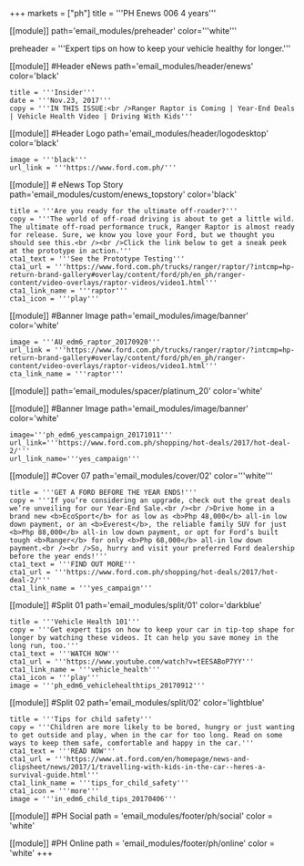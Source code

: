 +++
markets = ["ph"]
title = '''PH Enews 006 4 years'''

[[module]]
path='email_modules/preheader'
color='''white'''

preheader = '''Expert tips on how to keep your vehicle healthy for longer.'''

[[module]] #Header eNews
path='email_modules/header/enews'
color='black'

	title = '''Insider'''
	date = '''Nov.23, 2017'''
	copy = '''IN THIS ISSUE:<br />Ranger Raptor is Coming | Year-End Deals | Vehicle Health Video | Driving With Kids'''

[[module]] #Header Logo
path='email_modules/header/logodesktop'
color='black'

	image = '''black'''
	url_link = '''https://www.ford.com.ph/'''
 
[[module]] # eNews Top Story
path='email_modules/custom/enews_topstory'
color='black'

	title = '''Are you ready for the ultimate off-roader?'''
	copy = '''The world of off-road driving is about to get a little wild. The ultimate off-road performance truck, Ranger Raptor is almost ready for release. Sure, we know you love your Ford, but we thought you should see this.<br /><br />Click the link below to get a sneak peek at the prototype in action.'''
	cta1_text = '''See the Prototype Testing'''
	cta1_url = '''https://www.ford.com.ph/trucks/ranger/raptor/?intcmp=hp-return-brand-gallery#overlay/content/ford/ph/en_ph/ranger-content/video-overlays/raptor-videos/video1.html'''
	cta1_link_name = '''raptor'''
	cta1_icon = '''play'''

[[module]] #Banner Image
path='email_modules/image/banner'
color='white'

	image = '''AU_edm6_raptor_20170920'''
	url_link = '''https://www.ford.com.ph/trucks/ranger/raptor/?intcmp=hp-return-brand-gallery#overlay/content/ford/ph/en_ph/ranger-content/video-overlays/raptor-videos/video1.html'''
	cta_link_name = '''raptor'''

[[module]]
path='email_modules/spacer/platinum_20'
color='white'

[[module]] #Banner Image
path='email_modules/image/banner'
color='white'

	image='''ph_edm6_yescampaign_20171011'''
	url_link='''https://www.ford.com.ph/shopping/hot-deals/2017/hot-deal-2/'''
	url_link_name='''yes_campaign'''

[[module]] #Cover 07
path='email_modules/cover/02'
color='''white''' 

	title = '''GET A FORD BEFORE THE YEAR ENDS!'''
	copy = '''If you’re considering an upgrade, check out the great deals we’re unveiling for our Year-End Sale.<br /><br />Drive home in a brand new <b>EcoSport</b> for as low as <b>Php 48,000</b> all-in low down payment, or an <b>Everest</b>, the reliable family SUV for just <b>Php 88,000</b> all-in low down payment, or opt for Ford’s built tough <b>Ranger</b> for only <b>Php 68,000</b> all-in low down payment.<br /><br />So, hurry and visit your preferred Ford dealership before the year ends!'''
	cta1_text = '''FIND OUT MORE'''
	cta1_url = '''https://www.ford.com.ph/shopping/hot-deals/2017/hot-deal-2/'''
	cta1_link_name = '''yes_campaign'''

[[module]] #Split 01
path='email_modules/split/01'
color='darkblue'

	title = '''Vehicle Health 101'''
	copy = '''Get expert tips on how to keep your car in tip-top shape for longer by watching these videos. It can help you save money in the long run, too.'''
	cta1_text = '''WATCH NOW'''
	cta1_url = '''https://www.youtube.com/watch?v=tEESABoP7YY'''
	cta1_link_name = '''vehicle_health'''
	cta1_icon = '''play'''
	image = '''ph_edm6_vehiclehealthtips_20170912'''

[[module]] #Split 02
path='email_modules/split/02'
color='lightblue'

	title = '''Tips for child safety'''
	copy = '''Children are more likely to be bored, hungry or just wanting to get outside and play, when in the car for too long. Read on some ways to keep them safe, comfortable and happy in the car.'''
	cta1_text = '''READ NOW'''
	cta1_url = '''https://www.at.ford.com/en/homepage/news-and-clipsheet/news/2017/1/travelling-with-kids-in-the-car--heres-a-survival-guide.html'''
	cta1_link_name = '''tips_for_child_safety'''
	cta1_icon = '''more'''
	image = '''in_edm6_child_tips_20170406'''

[[module]] #PH Social
path = 'email_modules/footer/ph/social'
color = 'white'

[[module]] #PH Online
path = 'email_modules/footer/ph/online'
color = 'white'
+++